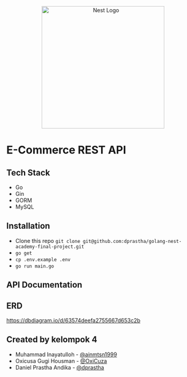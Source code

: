 <p align="center">
  <a href="https://nestacademy.id/" target="blank"><img src="https://media-exp1.licdn.com/dms/image/C560BAQGENK8425C92A/company-logo_200_200/0/1639986729861?e=2147483647&v=beta&t=ecGbi4vXbPlluNkcG-dCON_qEOLMjRbWjDuScvofVeI" width="320" alt="Nest Logo" /></a>
</p>

# E-Commerce REST API

## Tech Stack

- Go
- Gin
- GORM
- MySQL

## Installation

- Clone this repo `git clone git@github.com:dprastha/golang-nest-academy-final-project.git`
- `go get`
- `cp .env.example .env`
- `go run main.go`

## API Documentation

## ERD

https://dbdiagram.io/d/63574deefa2755667d653c2b

## Created by kelompok 4

- Muhammad Inayatulloh - [@ainmtsn1999](https://github.com/ainmtsn1999)
- Oxicusa Gugi Housman - [@OxiCuza](https://github.com/OxiCuza)
- Daniel Prastha Andika - [@dprastha](https://github.com/dprastha)
